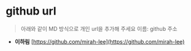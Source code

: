 # github url
> 아래와 같이 MD 방식으로 개인 url을 추가해 주세요
> 이름: github 주소

* **이하림** [https://github.com/mirah-lee](https://github.com/mirah-lee)
